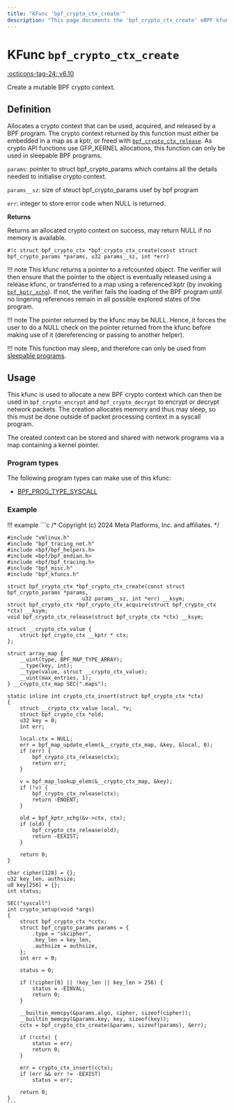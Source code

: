 ```yaml
---
title: "KFunc 'bpf_crypto_ctx_create'"
description: "This page documents the 'bpf_crypto_ctx_create' eBPF kfunc, including its definition, usage, program types that can use it, and examples."
---
```

# KFunc `bpf_crypto_ctx_create`

<!-- [FEATURE_TAG](bpf_crypto_ctx_create) -->
[:octicons-tag-24: v6.10](https://github.com/torvalds/linux/commit/3e1c6f35409f9e447bf37f64840f5b65576bfb78)
<!-- [/FEATURE_TAG] -->

Create a mutable BPF crypto context.

## Definition

Allocates a crypto context that can be used, acquired, and released by a BPF program. The crypto context returned by this function must either be embedded in a map as a kptr, or freed with [`bpf_crypto_ctx_release`](bpf_crypto_ctx_release.md). As crypto API functions use GFP_KERNEL allocations, this function can only be used in sleepable BPF programs.

`params`: pointer to struct bpf_crypto_params which contains all the details needed to initialise crypto context.

`params__sz`: size of steuct bpf_crypto_params usef by bpf program

`err`: integer to store error code when NULL is returned.

**Returns**

Returns an allocated crypto context on success, may return NULL if no memory is available.

<!-- [KFUNC_DEF] -->
`#!c struct bpf_crypto_ctx *bpf_crypto_ctx_create(const struct bpf_crypto_params *params, u32 params__sz, int *err)`

!!! note
	This kfunc returns a pointer to a refcounted object. The verifier will then ensure that the pointer to the object 
	is eventually released using a release kfunc, or transferred to a map using a referenced kptr 
	(by invoking [`bpf_kptr_xchg`](../helper-function/bpf_kptr_xchg.md)). If not, the verifier fails the 
	loading of the BPF program until no lingering references remain in all possible explored states of the program.

!!! note
	The pointer returned by the kfunc may be NULL. Hence, it forces the user to do a NULL check on the pointer returned 
	from the kfunc before making use of it (dereferencing or passing to another helper).

!!! note
    This function may sleep, and therefore can only be used from [sleepable programs](../syscall/BPF_PROG_LOAD.md/#bpf_f_sleepable).
<!-- [/KFUNC_DEF] -->

## Usage

This kfunc is used to allocate a new BPF crypto context which can then be used in `bpf_crypto_encrypt` and `bpf_crypto_decrypt` to encrypt or decrypt network packets. The creation allocates memory and thus may sleep, so this must be done outside of packet processing context in a syscall program.

The created context can be stored and shared with network programs via a map containing a kernel pointer.

### Program types

The following program types can make use of this kfunc:

<!-- [KFUNC_PROG_REF] -->
- [BPF_PROG_TYPE_SYSCALL](../program-type/BPF_PROG_TYPE_SYSCALL.md)
<!-- [/KFUNC_PROG_REF] -->

### Example

!!! example
	```c
	/* Copyright (c) 2024 Meta Platforms, Inc. and affiliates. */

	#include "vmlinux.h"
	#include "bpf_tracing_net.h"
	#include <bpf/bpf_helpers.h>
	#include <bpf/bpf_endian.h>
	#include <bpf/bpf_tracing.h>
	#include "bpf_misc.h"
	#include "bpf_kfuncs.h"

	struct bpf_crypto_ctx *bpf_crypto_ctx_create(const struct bpf_crypto_params *params,
							u32 params__sz, int *err) __ksym;
	struct bpf_crypto_ctx *bpf_crypto_ctx_acquire(struct bpf_crypto_ctx *ctx) __ksym;
	void bpf_crypto_ctx_release(struct bpf_crypto_ctx *ctx) __ksym;

	struct __crypto_ctx_value {
		struct bpf_crypto_ctx __kptr * ctx;
	};

	struct array_map {
		__uint(type, BPF_MAP_TYPE_ARRAY);
		__type(key, int);
		__type(value, struct __crypto_ctx_value);
		__uint(max_entries, 1);
	} __crypto_ctx_map SEC(".maps");

	static inline int crypto_ctx_insert(struct bpf_crypto_ctx *ctx)
	{
		struct __crypto_ctx_value local, *v;
		struct bpf_crypto_ctx *old;
		u32 key = 0;
		int err;

		local.ctx = NULL;
		err = bpf_map_update_elem(&__crypto_ctx_map, &key, &local, 0);
		if (err) {
			bpf_crypto_ctx_release(ctx);
			return err;
		}

		v = bpf_map_lookup_elem(&__crypto_ctx_map, &key);
		if (!v) {
			bpf_crypto_ctx_release(ctx);
			return -ENOENT;
		}

		old = bpf_kptr_xchg(&v->ctx, ctx);
		if (old) {
			bpf_crypto_ctx_release(old);
			return -EEXIST;
		}

		return 0;
	}

	char cipher[128] = {};
	u32 key_len, authsize;
	u8 key[256] = {};
	int status;

	SEC("syscall")
	int crypto_setup(void *args)
	{
		struct bpf_crypto_ctx *cctx;
		struct bpf_crypto_params params = {
			.type = "skcipher",
			.key_len = key_len,
			.authsize = authsize,
		};
		int err = 0;

		status = 0;

		if (!cipher[0] || !key_len || key_len > 256) {
			status = -EINVAL;
			return 0;
		}

		__builtin_memcpy(&params.algo, cipher, sizeof(cipher));
		__builtin_memcpy(&params.key, key, sizeof(key));
		cctx = bpf_crypto_ctx_create(&params, sizeof(params), &err);

		if (!cctx) {
			status = err;
			return 0;
		}

		err = crypto_ctx_insert(cctx);
		if (err && err != -EEXIST)
			status = err;

		return 0;
	}
	```
